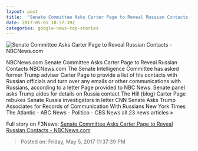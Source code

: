 ```yaml
---
layout: post
title:  "Senate Committee Asks Carter Page to Reveal Russian Contacts - NBCNews.com"
date: 2017-05-05 18:37:39Z
categories: google-news-top-stories
---
```


![Senate Committee Asks Carter Page to Reveal Russian Contacts - NBCNews.com](https://media2.s-nbcnews.com/j/newscms/2017_15/1962216/carterpage_486e070f17cd121d9577945956aa2474.nbcnews-fp-1200-800.jpg)

NBCNews.com Senate Committee Asks Carter Page to Reveal Russian Contacts NBCNews.com The Senate Intelligence Committee has asked former Trump adviser Carter Page to provide a list of his contacts with Russian officials and turn over any emails or other communications with Russians, according to a letter Page provided to NBC News. Senate panel asks Trump aides for details on Russia contact The Hill (blog) Carter Page rebukes Senate Russia investigators in letter CNN Senate Asks Trump Associates for Records of Communication With Russians New York Times The Atlantic - ABC News - Politico - CBS News all 23 news articles »


Full story on F3News: [Senate Committee Asks Carter Page to Reveal Russian Contacts - NBCNews.com](http://www.f3nws.com/n/3pGcDF)

> Posted on: Friday, May 5, 2017 11:37:39 PM
